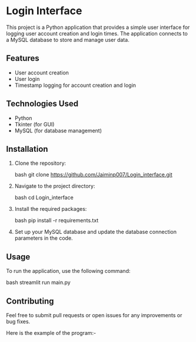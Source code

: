 # Login Interface

This project is a Python application that provides a simple user interface for logging user account creation and login times. The application connects to a MySQL database to store and manage user data.

## Features

- User account creation
- User login
- Timestamp logging for account creation and login

## Technologies Used

- Python
- Tkinter (for GUI)
- MySQL (for database management)

## Installation

1. Clone the repository:

   bash
   git clone https://github.com/Jaiminp007/Login_interface.git

2. Navigate to the project directory:

   bash
   cd Login_interface

3. Install the required packages:

   bash
   pip install -r requirements.txt
   

4. Set up your MySQL database and update the database connection parameters in the code.

## Usage

To run the application, use the following command:

bash
streamlit run main.py


## Contributing

Feel free to submit pull requests or open issues for any improvements or bug fixes.


Here is the example of the program:-



